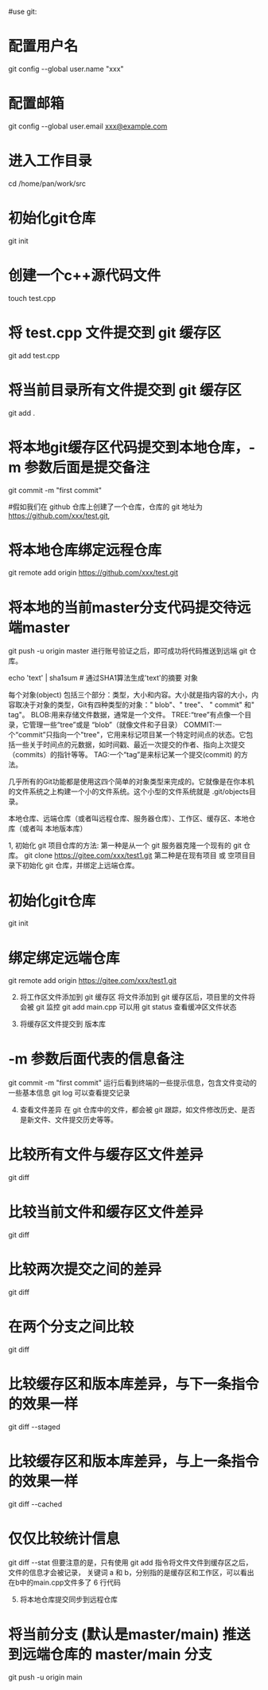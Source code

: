 #use git:

# 配置用户名
git config --global user.name "xxx"
# 配置邮箱
git config --global user.email xxx@example.com 

# 进入工作目录
cd /home/pan/work/src
# 初始化git仓库
git init 

# 创建一个c++源代码文件
touch test.cpp 

# 将 test.cpp 文件提交到 git 缓存区
git add test.cpp 
# 将当前目录所有文件提交到 git 缓存区
git add . 

# 将本地git缓存区代码提交到本地仓库，-m 参数后面是提交备注
git commit -m "first commit" 

#假如我们在 github 仓库上创建了一个仓库，仓库的 git 地址为 https://github.com/xxx/test.git, 
# 将本地仓库绑定远程仓库
git remote add origin https://github.com/xxx/test.git
# 将本地的当前master分支代码提交待远端master
git push -u origin master
进行账号验证之后，即可成功将代码推送到远端 git 仓库。 

echo 'text' | sha1sum # 通过SHA1算法生成'text'的摘要
对象


每个对象(object) 包括三个部分：类型，大小和内容。大小就是指内容的大小，内容取决于对象的类型，Git有四种类型的对象：" blob"、" tree"、 " commit" 和" tag"。
BLOB:用来存储文件数据，通常是一个文件。
TREE:“tree”有点像一个目录，它管理一些“tree”或是 “blob”（就像文件和子目录）
COMMIT:一个“commit”只指向一个"tree"，它用来标记项目某一个特定时间点的状态。它包括一些关于时间点的元数据，如时间戳、最近一次提交的作者、指向上次提交（commits）的指针等等。
TAG:一个“tag”是来标记某一个提交(commit) 的方法。

几乎所有的Git功能都是使用这四个简单的对象类型来完成的。它就像是在你本机的文件系统之上构建一个小的文件系统。这个小型的文件系统就是 .git/objects目录。 

本地仓库、远端仓库（或者叫远程仓库、服务器仓库）、工作区、缓存区、本地仓库（或者叫 本地版本库）

1, 初始化 git 项目仓库的方法:
第一种是从一个 git 服务器克隆一个现有的 git 仓库。
git clone https://gitee.com/xxx/test1.git 
第二种是在现有项目 或 空项目目录下初始化 git 仓库，并绑定上远端仓库。 
# 初始化git仓库
git init
# 绑定绑定远端仓库
git remote add origin https://gitee.com/xxx/test1.git 

2. 将工作区文件添加到 git 缓存区 
将文件添加到 git 缓存区后，项目里的文件将会被 git 监控 
git add main.cpp 
可以用 git status 查看缓冲区文件状态

3. 将缓存区文件提交到 版本库
# -m 参数后面代表的信息备注
git commit -m "first commit"
运行后看到终端的一些提示信息，包含文件变动的一些基本信息 
git log 可以查看提交记录
 
4. 查看文件差异
在 git 仓库中的文件，都会被 git 跟踪，如文件修改历史、是否是新文件、文件提交历史等等。
# 比较所有文件与缓存区文件差异
git diff
# 比较当前文件和缓存区文件差异
git diff <file>
# 比较两次提交之间的差异
git diff <id1> <id2>
# 在两个分支之间比较
git diff <branch1> <branch2>
# 比较缓存区和版本库差异，与下一条指令的效果一样
git diff --staged
# 比较缓存区和版本库差异，与上一条指令的效果一样
git diff --cached
# 仅仅比较统计信息
git diff --stat
但要注意的是，只有使用 git add 指令将文件文件到缓存区之后，文件的信息才会被记录，
关键词 a 和 b，分别指的是缓存区和工作区，可以看出在b中的main.cpp文件多了 6 行代码

5. 将本地仓库提交同步到远程仓库
# 将当前分支 (默认是master/main) 推送到远端仓库的 master/main 分支
git push -u origin main
 

